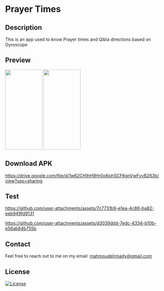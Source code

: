 # Prayer Times


## Description
This is an app used to know Prayer times and Qibla directions based on Gyroscope

## Preview

<p align="left"> 
<img src="https://github.com/user-attachments/assets/d8a24f58-3d1d-4e44-a52c-4f3f16c2795c" width="120" height="258"/>
<img src="https://github.com/user-attachments/assets/0cee706b-605a-46a6-aed3-61be2de70d60" width="120" height="258"/>
</p>



## Download APK
https://drive.google.com/file/d/1w62CHIhH9Hr0oKphSCFKgnVwFyvB263b/view?usp=sharing

## Test
https://github.com/user-attachments/assets/7c7731b9-e1ea-4c86-ba82-eeb949fd9131

https://github.com/user-attachments/assets/d3039ddd-7edc-4334-b10b-e56ab84b755b

## Contact

Feel free to reach out to me on my email:
mahmoudelrmady@gmail.com





## License

[![License](https://img.shields.io/static/v1?label=Licence&message=MIT&color=blue)](https://opensource.org/license/MIT)

